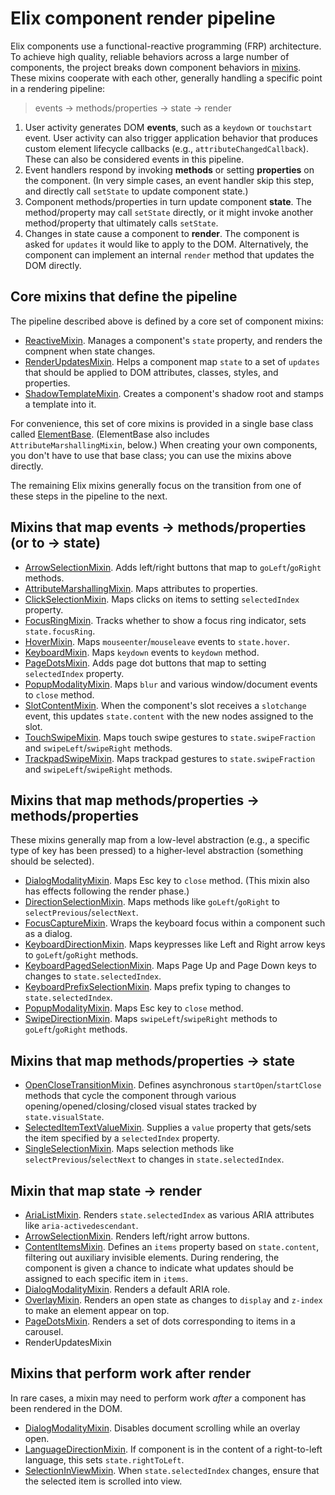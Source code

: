 # Elix component render pipeline

Elix components use a functional-reactive programming (FRP) architecture. To achieve high quality, reliable behaviors across a large number of components, the project breaks down component behaviors in [mixins](mixins). These mixins cooperate with each other, generally handling a specific point in a rendering pipeline:

> events → methods/properties → state → render

1. User activity generates DOM **events**, such as a `keydown` or `touchstart` event. User activity can also trigger application behavior that produces custom element lifecycle callbacks (e.g., `attributeChangedCallback`). These can also be considered events in this pipeline.
2. Event handlers respond by invoking **methods** or setting **properties** on the component. (In very simple cases, an event handler skip this step, and directly call `setState` to update component state.)
3. Component methods/properties in turn update component **state**. The method/property may call `setState` directly, or it might invoke another method/property that ultimately calls `setState`.
4. Changes in state cause a component to **render**. The component is asked for `updates` it would like to apply to the DOM. Alternatively, the component can implement an internal `render` method that updates the DOM directly.


## Core mixins that define the pipeline

The pipeline described above is defined by a core set of component mixins:

* [ReactiveMixin](ReactiveMixin). Manages a component's `state` property, and renders the compnent when state changes.
* [RenderUpdatesMixin](RenderUpdatesMixin). Helps a component map `state` to a set of `updates` that should be applied to DOM attributes, classes, styles, and properties.
* [ShadowTemplateMixin](ShadowTemplateMixin). Creates a component's shadow root and stamps a template into it.

For convenience, this set of core mixins is provided in a single base class called [ElementBase](ElementBase). (ElementBase also includes `AttributeMarshallingMixin`, below.) When creating your own components, you don't have to use that base class; you can use the mixins above directly.

The remaining Elix mixins generally focus on the transition from one of these steps in the pipeline to the next.


## Mixins that map events → methods/properties (or to → state)

* [ArrowSelectionMixin](ArrowSelectionMixin). Adds left/right buttons that map to `goLeft`/`goRight` methods.
* [AttributeMarshallingMixin](AttributeMarshallingMixin). Maps attributes to properties.
* [ClickSelectionMixin](ClickSelectionMixin). Maps clicks on items to setting `selectedIndex` property.
* [FocusRingMixin](FocusRingMixin). Tracks whether to show a focus ring indicator, sets `state.focusRing`.
* [HoverMixin](HoverMixin). Maps `mouseenter`/`mouseleave` events to `state.hover`.
* [KeyboardMixin](KeyboardMixin). Maps `keydown` events to `keydown` method.
* [PageDotsMixin](PageDotsMixin). Adds page dot buttons that map to setting `selectedIndex` property.
* [PopupModalityMixin](PopupModalityMixin). Maps `blur` and various window/document events to `close` method.
* [SlotContentMixin](SlotContentMixin). When the component's slot receives a `slotchange` event, this updates `state.content` with the new nodes assigned to the slot.
* [TouchSwipeMixin](TouchSwipeMixin). Maps touch swipe gestures to `state.swipeFraction` and `swipeLeft`/`swipeRight` methods.
* [TrackpadSwipeMixin](TrackpadSwipeMixin). Maps trackpad gestures to `state.swipeFraction` and `swipeLeft`/`swipeRight` methods.


## Mixins that map methods/properties → methods/properties

These mixins generally map from a low-level abstraction (e.g., a specific type of key has been pressed) to a higher-level abstraction (something should be selected).

* [DialogModalityMixin](DialogModalityMixin). Maps Esc key to `close` method. (This mixin also has effects following the render phase.)
* [DirectionSelectionMixin](DirectionSelectionMixin). Maps methods like `goLeft`/`goRight` to `selectPrevious`/`selectNext`.
* [FocusCaptureMixin](FocusCaptureMixin). Wraps the keyboard focus within a component such as a dialog.
* [KeyboardDirectionMixin](KeyboardDirectionMixin). Maps keypresses like Left and Right arrow keys to `goLeft`/`goRight` methods.
* [KeyboardPagedSelectionMixin](KeyboardPagedSelectionMixin). Maps Page Up and Page Down keys to changes to `state.selectedIndex`.
* [KeyboardPrefixSelectionMixin](KeyboardPrefixSelectionMixin). Maps prefix typing to changes to `state.selectedIndex`.
* [PopupModalityMixin](PopupModalityMixin). Maps Esc key to `close` method.
* [SwipeDirectionMixin](SwipeDirectionMixin). Maps `swipeLeft`/`swipeRight` methods to `goLeft`/`goRight` methods.


## Mixins that map methods/properties → state

* [OpenCloseTransitionMixin](OpenCloseTransitionMixin). Defines asynchronous `startOpen`/`startClose` methods that cycle the component through various opening/opened/closing/closed visual states tracked by `state.visualState`.
* [SelectedItemTextValueMixin](SelectedItemTextValueMixin). Supplies a `value` property that gets/sets the item specified by a `selectedIndex` property.
* [SingleSelectionMixin](SingleSelectionMixin). Maps selection methods like `selectPrevious`/`selectNext` to changes in `state.selectedIndex`.


## Mixin that map state → render

* [AriaListMixin](AriaListMixin). Renders `state.selectedIndex` as various ARIA attributes like `aria-activedescendant`.
* [ArrowSelectionMixin](ArrowSelectionMixin). Renders left/right arrow buttons.
* [ContentItemsMixin](ContentItemsMixin). Defines an `items` property based on `state.content`, filtering out auxiliary invisible elements. During rendering, the component is given a chance to indicate what updates should be assigned to each specific item in `items`.
* [DialogModalityMixin](DialogModalityMixin). Renders a default ARIA role.
* [OverlayMixin](OverlayMixin). Renders an open state as changes to `display` and `z-index` to make an element appear on top.
* [PageDotsMixin](PageDotsMixin). Renders a set of dots corresponding to items in a carousel.
* RenderUpdatesMixin


## Mixins that perform work after render

In rare cases, a mixin may need to perform work _after_ a component has been rendered in the DOM.

* [DialogModalityMixin](DialogModalityMixin). Disables document scrolling while an overlay open.
* [LanguageDirectionMixin](LanguageDirectionMixin). If component is in the content of a right-to-left language, this sets `state.rightToLeft`.
* [SelectionInViewMixin](SelectionInViewMixin). When `state.selectedIndex` changes, ensure that the selected item is scrolled into view.
